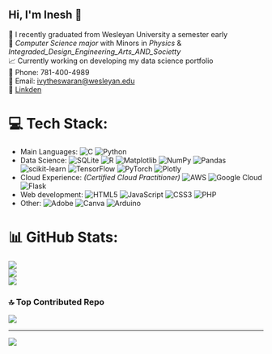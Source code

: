 ## Hi, I'm Inesh 🪷

🧠 I recently graduated from Wesleyan University a semester early<br/>
🦾 _Computer Science major_ with Minors in _Physics_ & _Integraded_Design_Engineering_Arts_AND_Societty_<br/>
📈 Currently working on developing my data science portfolio<br/>
🚄 Phone: 781-400-4989<br/>
🫡 Email: ivytheswaran@wesleyan.edu<br/> 
🪬 [Linkden](https://www.linkedin.com/in/inesh-vytheswaran-0a33331b2)<br/>

# 💻 Tech Stack:
- Main Languages:
![C](https://img.shields.io/badge/c-%2300599C.svg?style=flat&logo=c&logoColor=white) ![Python](https://img.shields.io/badge/python-3670A0?style=flat&logo=python&logoColor=ffdd54)
- Data Science:
![SQLite](https://img.shields.io/badge/sqlite-%2307405e.svg?style=flat&logo=sqlite&logoColor=white) ![R](https://img.shields.io/badge/r-%23276DC3.svg?style=flat&logo=r&logoColor=white)   ![Matplotlib](https://img.shields.io/badge/Matplotlib-%23ffffff.svg?style=flat&logo=Matplotlib&logoColor=black) ![NumPy](https://img.shields.io/badge/numpy-%23013243.svg?style=flat&logo=numpy&logoColor=white) ![Pandas](https://img.shields.io/badge/pandas-%23150458.svg?style=flat&logo=pandas&logoColor=white) ![scikit-learn](https://img.shields.io/badge/scikit--learn-%23F7931E.svg?style=flat&logo=scikit-learn&logoColor=white) ![TensorFlow](https://img.shields.io/badge/TensorFlow-%23FF6F00.svg?style=flat&logo=TensorFlow&logoColor=white) ![PyTorch](https://img.shields.io/badge/PyTorch-%23EE4C2C.svg?style=flat&logo=PyTorch&logoColor=white) ![Plotly](https://img.shields.io/badge/Plotly-%233F4F75.svg?style=flat&logo=plotly&logoColor=white)   
- Cloud Experience: _(Certified Cloud Practitioner)_
![AWS](https://img.shields.io/badge/AWS-%23FF9900.svg?style=flat&logo=amazon-aws&logoColor=white) ![Google Cloud](https://img.shields.io/badge/GoogleCloud-%234285F4.svg?style=flat&logo=google-cloud&logoColor=white) ![Flask](https://img.shields.io/badge/flask-%23000.svg?style=flat&logo=flask&logoColor=white)
- Web development:
![HTML5](https://img.shields.io/badge/html5-%23E34F26.svg?style=flat&logo=html5&logoColor=white) ![JavaScript](https://img.shields.io/badge/javascript-%23323330.svg?style=flat&logo=javascript&logoColor=%23F7DF1E) ![CSS3](https://img.shields.io/badge/css3-%231572B6.svg?style=flat&logo=css3&logoColor=white) ![PHP](https://img.shields.io/badge/php-%23777BB4.svg?style=flat&logo=php&logoColor=white)
- Other:
![Adobe](https://img.shields.io/badge/adobe-%23FF0000.svg?style=flat&logo=adobe&logoColor=white) ![Canva](https://img.shields.io/badge/Canva-%2300C4CC.svg?style=flat&logo=Canva&logoColor=white) ![Arduino](https://img.shields.io/badge/-Arduino-00979D?style=flat&logo=Arduino&logoColor=white)

# 📊 GitHub Stats:
![](https://github-readme-stats.vercel.app/api?username=IneshV&theme=tokyonight&hide_border=false&include_all_commits=false&count_private=false)<br/>
![](https://nirzak-streak-stats.vercel.app/?user=IneshV&theme=tokyonight&hide_border=false)<br/>
![](https://github-readme-stats.vercel.app/api/top-langs/?username=IneshV&theme=tokyonight&hide_border=false&include_all_commits=false&count_private=false&layout=compact)

### 🔝 Top Contributed Repo
![](https://github-contributor-stats.vercel.app/api?username=IneshV&limit=5&theme=tokyonight&combine_all_yearly_contributions=true)

---
[![](https://visitcount.itsvg.in/api?id=IneshV&icon=3&color=3)](https://visitcount.itsvg.in)

<!-- Proudly created with GPRM ( https://gprm.itsvg.in ) -->
